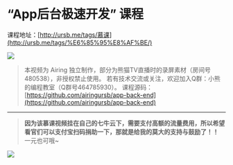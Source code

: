 # “App后台极速开发” 课程

课程地址：[http://ursb.me/tags/慕课](http://ursb.me/tags/%E6%85%95%E8%AF%BE/)

![](http://qiniu.ursb.me/image/app%E5%90%8E%E5%8F%B0%E6%9E%81%E9%80%9F%E5%BC%80%E5%8F%91pic1.png)

> 本视频为 Airing 独立制作，部分为熊猫TV直播时的录屏素材（房间号480538），非授权禁止使用。
> 若有技术交流或关注，欢迎加入Q群：小熊的编程教室（Q群号464785930）。
> 课程源码：[https://github.com/airingursb/app-back-end](https://github.com/airingursb/app-back-end)

---

> **因为该慕课视频挂在自己的七牛云下，需要支付高额的流量费用，所以希望看官们可以支付宝扫码捐助一下，那就是给我的莫大的支持与鼓励了！！**
> 一元也可哦~

![](http://7xkcl8.com1.z0.glb.clouddn.com/ursbzhifubao.png-zfb.jpg)
